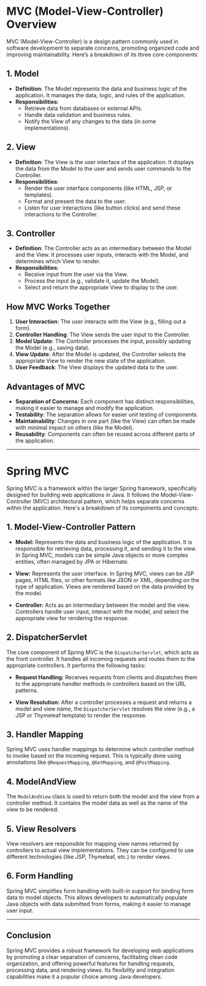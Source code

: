 # MVC (Model-View-Controller) Overview

MVC (Model-View-Controller) is a design pattern commonly used in software development to separate concerns, promoting organized code and improving maintainability. Here’s a breakdown of its three core components:

## 1. Model
- **Definition**: The Model represents the data and business logic of the application. It manages the data, logic, and rules of the application.
- **Responsibilities**:
  - Retrieve data from databases or external APIs.
  - Handle data validation and business rules.
  - Notify the View of any changes to the data (in some implementations).

## 2. View
- **Definition**: The View is the user interface of the application. It displays the data from the Model to the user and sends user commands to the Controller.
- **Responsibilities**:
  - Render the user interface components (like HTML, JSP, or templates).
  - Format and present the data to the user.
  - Listen for user interactions (like button clicks) and send these interactions to the Controller.

## 3. Controller
- **Definition**: The Controller acts as an intermediary between the Model and the View. It processes user inputs, interacts with the Model, and determines which View to render.
- **Responsibilities**:
  - Receive input from the user via the View.
  - Process the input (e.g., validate it, update the Model).
  - Select and return the appropriate View to display to the user.

## How MVC Works Together
1. **User Interaction**: The user interacts with the View (e.g., filling out a form).
2. **Controller Handling**: The View sends the user input to the Controller.
3. **Model Update**: The Controller processes the input, possibly updating the Model (e.g., saving data).
4. **View Update**: After the Model is updated, the Controller selects the appropriate View to render the new state of the application.
5. **User Feedback**: The View displays the updated data to the user.

## Advantages of MVC
- **Separation of Concerns**: Each component has distinct responsibilities, making it easier to manage and modify the application.
- **Testability**: The separation allows for easier unit testing of components.
- **Maintainability**: Changes in one part (like the View) can often be made with minimal impact on others (like the Model).
- **Reusability**: Components can often be reused across different parts of the application.

---

# Spring MVC

Spring MVC is a framework within the larger Spring framework, specifically designed for building web applications in Java. It follows the Model-View-Controller (MVC) architectural pattern, which helps separate concerns within the application. Here's a breakdown of its components and concepts:

## 1. Model-View-Controller Pattern
- **Model:** Represents the data and business logic of the application. It is responsible for retrieving data, processing it, and sending it to the view. In Spring MVC, models can be simple Java objects or more complex entities, often managed by JPA or Hibernate.

- **View:** Represents the user interface. In Spring MVC, views can be JSP pages, HTML files, or other formats like JSON or XML, depending on the type of application. Views are rendered based on the data provided by the model.

- **Controller:** Acts as an intermediary between the model and the view. Controllers handle user input, interact with the model, and select the appropriate view for rendering the response.

## 2. DispatcherServlet
The core component of Spring MVC is the `DispatcherServlet`, which acts as the front controller. It handles all incoming requests and routes them to the appropriate controllers. It performs the following tasks:

- **Request Handling:** Receives requests from clients and dispatches them to the appropriate handler methods in controllers based on the URL patterns.

- **View Resolution:** After a controller processes a request and returns a model and view name, the `DispatcherServlet` resolves the view (e.g., a JSP or Thymeleaf template) to render the response.

## 3. Handler Mapping
Spring MVC uses handler mappings to determine which controller method to invoke based on the incoming request. This is typically done using annotations like `@RequestMapping`, `@GetMapping`, and `@PostMapping`.

## 4. ModelAndView
The `ModelAndView` class is used to return both the model and the view from a controller method. It contains the model data as well as the name of the view to be rendered.

## 5. View Resolvers
View resolvers are responsible for mapping view names returned by controllers to actual view implementations. They can be configured to use different technologies (like JSP, Thymeleaf, etc.) to render views.

## 6. Form Handling
Spring MVC simplifies form handling with built-in support for binding form data to model objects. This allows developers to automatically populate Java objects with data submitted from forms, making it easier to manage user input.

---

## Conclusion
Spring MVC provides a robust framework for developing web applications by promoting a clear separation of concerns, facilitating clean code organization, and offering powerful features for handling requests, processing data, and rendering views. Its flexibility and integration capabilities make it a popular choice among Java developers.
